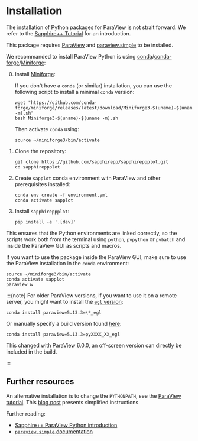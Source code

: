 # Installation

The installation of Python packages for ParaView is not strait forward.
We refer to the [Sapphire++ Tutorial](https://sapphirepp.org/latest/paraview-python.html)
for an introduction.

This package requires [ParaView](https://www.paraview.org/)
and [paraview.simple](https://docs.paraview.org/en/latest/UsersGuide/introduction.html#getting-started-with-pvpython)
to be installed.

We recommanded to install ParaView Python is using
[conda](https://docs.conda.io/)/[conda-forge](https://conda-forge.org/)/[Miniforge](https://github.com/conda-forge/miniforge):

0. Install [Miniforge](https://github.com/conda-forge/miniforge#install):

   If you don't have a `conda` (or similar) installation,
   you can use the following script to install a minimal `conda` version:

   ```shell
   wget "https://github.com/conda-forge/miniforge/releases/latest/download/Miniforge3-$(uname)-$(uname -m).sh"
   bash Miniforge3-$(uname)-$(uname -m).sh
   ```
  
   Then activate `conda` using:

   ```shell
   source ~/miniforge3/bin/activate
   ```
  
1. Clone the repository:

   ```shell
   git clone https://github.com/sapphirepp/sapphireppplot.git
   cd sapphireppplot
   ```

2. Create `sapplot` conda environment with ParaView and other prerequisites installed:

   ```shell
   conda env create -f environment.yml
   conda activate sapplot
   ```

3. Install `sapphireppplot`:

   ```shell
   pip install -e '.[dev]'
   ```

This ensures that the Python environments are linked correctly,
so the scripts work both from the terminal using
`python`, `pvpython` or `pvbatch`
and inside the ParaView GUI as scripts and macros.

If you want to use the package inside the ParaView GUI,
make sure to use the ParaView installation in the `conda` environment:

```shell
source ~/miniforge3/bin/activate
conda activate sapplot
paraview &
```

:::{note}
For older ParaView versions,
if you want to use it on a remote server,
you might want to install the
[`egl` version](https://www.paraview.org/paraview-docs/v5.13.3/cxx/Offscreen.html):

```shell
conda install paraview=5.13.3=\*_egl
```

Or manually specify a build version found
[here](https://anaconda.org/conda-forge/paraview/files):

```shell
conda install paraview=5.13.3=pyXXXX_XX_egl
```

This changed with ParaView 6.0.0,
an off-screen version can directly be included in the build.

:::

## Further resources

An alternative installation is to change the `PYTHONPATH`,
see the [ParaView tutorial](https://docs.paraview.org/en/latest/Tutorials/SelfDirectedTutorial/batchPythonScripting.html#starting-the-python-interpreter).
This [blog post](https://mbarzegary.github.io/2022/01/03/use-python-packages-modules-in-paraview/)
presents simplified instructions.

Further reading:

- [Sapphire++ ParaView Python introduction](https://sapphirepp.org/latest/paraview-python.html)
- [`paraview.simple` documentation](https://www.paraview.org/paraview-docs/nightly/python/paraview.servermanager_proxies.html#)